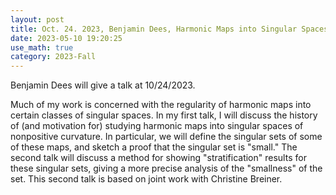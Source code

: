 ```yaml
---
layout: post
title: Oct. 24. 2023, Benjamin Dees, Harmonic Maps into Singular Spaces I
date: 2023-05-10 19:20:25 
use_math: true
category: 2023-Fall
---
```

 
Benjamin Dees will give a talk at 10/24/2023. 

<div>
Much of my work is concerned with the regularity of harmonic maps into certain classes of singular spaces.  In my first talk, I will discuss the history of (and motivation for) studying harmonic maps into singular spaces of nonpositive curvature.  In particular, we will define the singular sets of some of these maps, and sketch a proof that the singular set is "small."  The second talk will discuss a method for showing "stratification" results for these singular sets, giving a more precise analysis of the "smallness" of the set.  This second talk is based on joint work with Christine Breiner.
</div>
